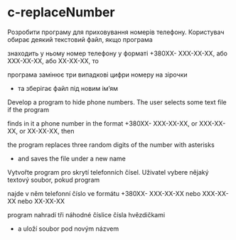 # c-replaceNumber

Розробити програму для приховування номерів телефону.
Користувач обирає деякий текстовий файл, якщо програма

знаходить у ньому номер телефону у форматі +380XX-
XXX-XX-XX, або XXX-XX-XX, або XX-XX-XX, то

програма замінює три випадкові цифри номеру на зірочки
* та зберігає файл під новим ім’ям

Develop a program to hide phone numbers.
The user selects some text file if the program

finds in it a phone number in the format +380XX-
XXX-XX-XX, or XXX-XX-XX, or XX-XX-XX, then

the program replaces three random digits of the number with asterisks
* and saves the file under a new name

Vytvořte program pro skrytí telefonních čísel.
Uživatel vybere nějaký textový soubor, pokud program

najde v něm telefonní číslo ve formátu +380XX-
XXX-XX-XX nebo XXX-XX-XX nebo XX-XX-XX

program nahradí tři náhodné číslice čísla hvězdičkami
* a uloží soubor pod novým názvem
